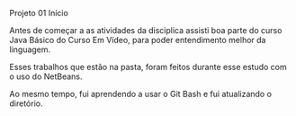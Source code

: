 Projeto 01 Início

Antes de começar a as atividades da disciplica assisti boa parte do curso Java Básico do Curso Em Vídeo, para poder entendimento melhor da linguagem.

Esses trabalhos que estão na pasta, foram feitos durante esse estudo com o uso do NetBeans.

Ao mesmo tempo, fui aprendendo a usar o Git Bash e fui atualizando o diretório.
